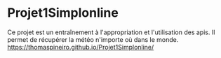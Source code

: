 # Projet1Simplonline
Ce projet est un entraînement à l'appropriation et l'utilisation des apis.
Il permet de récupérer la météo n'importe où dans le monde.
https://thomaspineiro.github.io/Projet1Simplonline/
